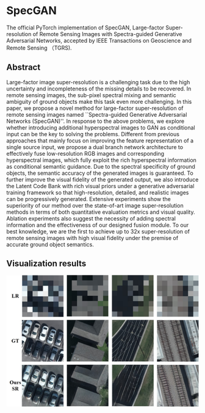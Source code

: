 # SpecGAN
The official PyTorch implementation of SpecGAN, Large-factor Super-resolution of Remote Sensing Images with Spectra-guided Generative Adversarial Networks, accepted by IEEE Transactions on Geoscience and Remote Sensing （TGRS).

## Abstract
Large-factor image super-resolution is a challenging task due to the high uncertainty and incompleteness of the missing details to be recovered. In remote sensing images, the sub-pixel spectral mixing and semantic ambiguity of ground objects make this task even more challenging. In this paper, we propose a novel method for large-factor super-resolution of remote sensing images named ``Spectra-guided Generative Adversarial Networks (SpecGAN)''. In response to the above problems, we explore whether introducing additional hyperspectral images to GAN as conditional input can be the key to solving the problems. Different from previous approaches that mainly focus on improving the feature representation of a single source input, we propose a dual branch network architecture to effectively fuse low-resolution RGB images and corresponding hyperspectral images, which fully exploit the rich hyperspectral information as conditional semantic guidance. Due to the spectral specificity of ground objects, the semantic accuracy of the generated images is guaranteed. To further improve the visual fidelity of the generated output, we also introduce the Latent Code Bank with rich visual priors under a generative adversarial training framework so that high-resolution, detailed, and realistic images can be progressively generated. Extensive experiments show the superiority of our method over the state-of-art image super-resolution methods in terms of both quantitative evaluation metrics and visual quality. Ablation experiments also suggest the necessity of adding spectral information and the effectiveness of our designed fusion module. To our best knowledge, we are the first to achieve up to 32x super-resolution of remote sensing images with high visual fidelity under the premise of accurate ground object semantics.
## Visualization results
![](imgs/teaser.jpg?40)
